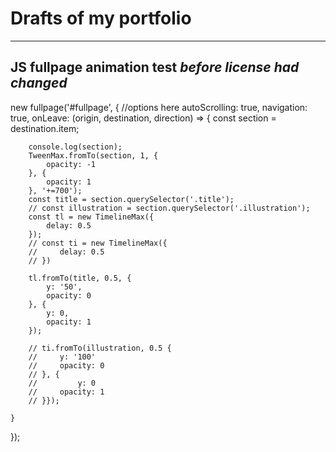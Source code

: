# Drafts of my portfolio

****

## JS fullpage animation test *before license had changed*
new fullpage('#fullpage', {
    //options here
    autoScrolling: true,
    navigation: true,
    onLeave: (origin, destination, direction) => {
        const section = destination.item;

        console.log(section);
        TweenMax.fromTo(section, 1, {
            opacity: -1
        }, {
            opacity: 1
        }, '+=700');
        const title = section.querySelector('.title');
        // const illustration = section.querySelector('.illustration');
        const tl = new TimelineMax({
            delay: 0.5
        });
        // const ti = new TimelineMax({
        //     delay: 0.5
        // })

        tl.fromTo(title, 0.5, {
            y: '50',
            opacity: 0
        }, {
            y: 0,
            opacity: 1
        });

        // ti.fromTo(illustration, 0.5 {
        //     y: '100'
        //     opacity: 0
        // }, {
        //         y: 0
        //     opacity: 1
        // }});

    }
});